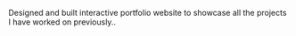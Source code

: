 Designed and built interactive portfolio website to showcase all the projects I have worked on
previously..
